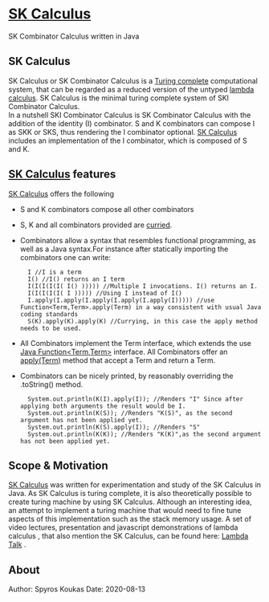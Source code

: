 # [SK Calculus](https://github.com/SpyrosKou/SK-Calculus)
SK Combinator Calculus written in Java

## SK Calculus
SK Calculus or SK Combinator Calculus is a [Turing complete](https://en.wikipedia.org/wiki/Turing_completeness) computational system, that can be regarded as a reduced version of the untyped [lambda calculus](https://en.wikipedia.org/wiki/Lambda_calculus). 
SK Calculus is the minimal turing complete system of SKI Combinator Calculus.  
In a nutshell SKI Combinator Calculus is SK Combinator Calculus with the addition of the identity (I) combinator.
S and K combinators can compose I as SKK or SKS, thus rendering the I combinator optional.
[SK Calculus](https://github.com/SpyrosKou/SK-Calculus) includes an implementation of the I combinator, which is composed of S and K.

## [SK Calculus](https://github.com/SpyrosKou/SK-Calculus) features
[SK Calculus](https://github.com/SpyrosKou/SK-Calculus) offers the following
- S and K combinators compose all other combinators
- S, K and all combinators provided are [curried](https://en.wikipedia.org/wiki/Currying). 
- Combinators allow a syntax that resembles functional programming, as well as a Java syntax.For instance after statically importing the combinators one can write:

        I //I is a term 
        I() //I() returns an I term
        I(I(I(I(I( I() ))))) //Multiple I invocations. I() returns an I.
        I(I(I(I(I( I ))))) //Using I instead of I()
        I.apply(I.apply(I.apply(I.apply(I.apply(I))))) //use Function<Term,Term>.apply(Term) in a way consistent with usual Java coding standards  
        S(K).apply(K).apply(K) //Currying, in this case the apply method needs to be used. 

- All Combinators implement the Term interface, which extends the use [Java Function<Term,Term>](https://docs.oracle.com/javase/8/docs/api/java/util/function/Function.html) interface. All Combinators offer an [apply(Term)](https://docs.oracle.com/javase/8/docs/api/java/util/function/Function.html#apply-T-) method that accept a Term and return a Term.  
- Combinators can be nicely printed, by reasonably overriding the .toString() method.

        System.out.println(K(I).apply(I)); //Renders "I" Since after applying both arguments the result would be I.
        System.out.println(K(S)); //Renders "K(S)", as the second argument has not been applied yet.
        System.out.println(K(S).apply(I)); //Renders "S"
        System.out.println(K(K)); //Renders "K(K)",as the second argument has not been applied yet.

## Scope & Motivation
[SK Calculus](https://github.com/SpyrosKou/SK-Calculus) was written for experimentation and study of the SK Calculus in Java.
As SK Calculus is turing complete, it is also theoretically possible to create turing machine by using SK Calculus. Although an interesting idea, an attempt to implement a turing machine that would need to fine tune aspects of this implementation such as the stack memory usage. 
A set of video lectures, presentation and javascript demonstrations of lambda calculus , that also mention the SK Calculus, can be found here: [Lambda Talk](https://github.com/glebec/lambda-talk) .

## About
Author: Spyros Koukas
Date: 2020-08-13
